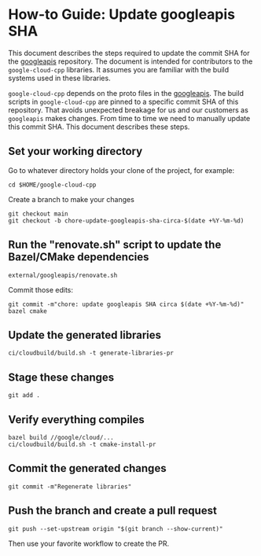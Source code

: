 # How-to Guide: Update googleapis SHA

This document describes the steps required to update the commit SHA for the
[googleapis][googleapis-repo] repository. The document is intended for
contributors to the `google-cloud-cpp` libraries. It assumes you are familiar
with the build systems used in these libraries.

`google-cloud-cpp` depends on the proto files in the
[googleapis][googleapis-repo]. The build scripts in `google-cloud-cpp` are
pinned to a specific commit SHA of this repository.  That avoids unexpected
breakage for us and our customers as `googleapis` makes changes. From time to
time we need to manually update this commit SHA.  This document describes these
steps.

## Set your working directory

Go to whatever directory holds your clone of the project, for example:

```shell
cd $HOME/google-cloud-cpp
```

Create a branch to make your changes

```shell
git checkout main
git checkout -b chore-update-googleapis-sha-circa-$(date +%Y-%m-%d)
```

## Run the "renovate.sh" script to update the Bazel/CMake dependencies

```shell
external/googleapis/renovate.sh
```

Commit those edits:

```shell
git commit -m"chore: update googleapis SHA circa $(date +%Y-%m-%d)" bazel cmake
```

## Update the generated libraries

```shell
ci/cloudbuild/build.sh -t generate-libraries-pr
```

## Stage these changes

```shell
git add .
```

## Verify everything compiles

```shell
bazel build //google/cloud/...
ci/cloudbuild/build.sh -t cmake-install-pr
```

## Commit the generated changes

```shell
git commit -m"Regenerate libraries"
```

## Push the branch and create a pull request

```shell
git push --set-upstream origin "$(git branch --show-current)"
```

Then use your favorite workflow to create the PR.

[googleapis-repo]: https://github.com/googleapis/googleapis.git
